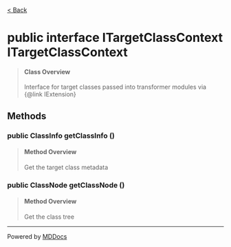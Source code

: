 [< Back](../README.md)
# public interface ITargetClassContext ITargetClassContext #
>#### Class Overview ####
>Interface for target classes passed into transformer modules via
 {@link IExtension}
## Methods ##
### public ClassInfo getClassInfo () ###
>#### Method Overview ####
>Get the target class metadata
>
### public ClassNode getClassNode () ###
>#### Method Overview ####
>Get the class tree
>

---
Powered by [MDDocs](https://github.com/VRCube/MDDocs)